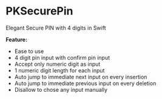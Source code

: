 # PKSecurePin
Elegant Secure PIN with 4 digits in Swift

**Feature:**
* Ease to use
* 4 digit pin input with confirm pin input
* Accept only numeric digit as input
* 1 numeric digit length for each input
* Auto jump to immediate next input on every insertion
* Auto jump to immediate previous input on every deletion
* Disallow to chose any input manually
